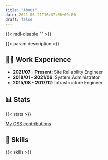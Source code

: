 ```yaml
---
title: "About"
date: 2021-06-21T16:37:06+09:00
draft: false
---
```


{{< mdl-disable "<!-- markdownlint-disable MD034 -->" >}}

{{< param description >}}

## 👨‍💻 Work Experience

- **2021/07 - Present**: Site Reliability Engineer
- **2018/01 - 2021/06**: System Administrator
- **2015/08 - 2017/12**: Infrastructure Engineer

## 📊 Stats

{{< stats >}}

[My OSS contributions](/contributes)

## 🔨 Skills

{{< skills >}}
